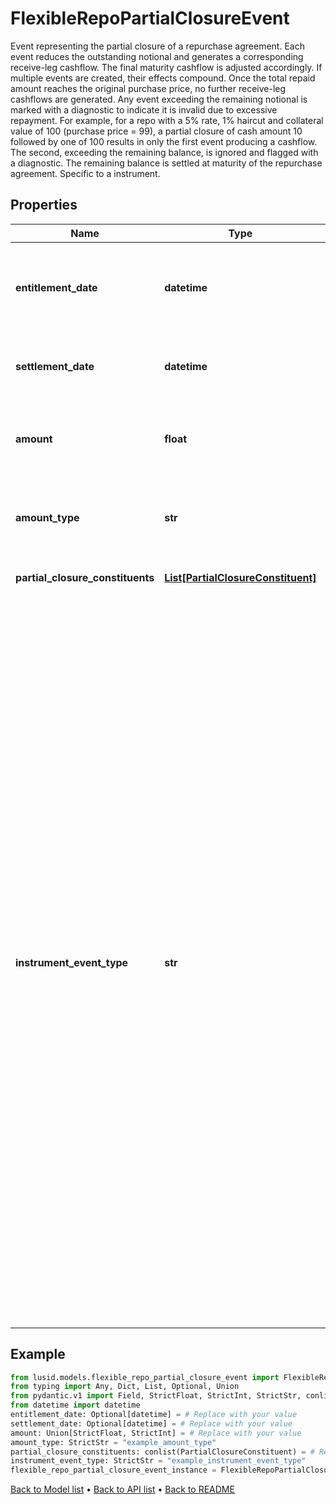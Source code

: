 # FlexibleRepoPartialClosureEvent

Event representing the partial closure of a repurchase   agreement. Each event reduces the outstanding notional   and generates a corresponding receive-leg cashflow. The   final maturity cashflow is adjusted accordingly.  If multiple events are created, their effects compound.   Once the total repaid amount reaches the original purchase   price, no further receive-leg cashflows are generated. Any   event exceeding the remaining notional is marked with a   diagnostic to indicate it is invalid due to excessive repayment.  For example, for a repo with a 5% rate, 1% haircut and   collateral value of 100 (purchase price = 99), a partial   closure of cash amount 10 followed by one of 100 results in   only the first event producing a cashflow. The second,   exceeding the remaining balance, is ignored and flagged   with a diagnostic. The remaining balance is settled at   maturity of the repurchase agreement.  Specific to a  instrument.
## Properties
Name | Type | Description | Notes
------------ | ------------- | ------------- | -------------
**entitlement_date** | **datetime** | Required property.  The date on which the counterparties become entitled   to exchange cash as part of a partial closure of the   repurchase agreement. The date must be before or on   the settlement date, and on or before the maturity   date of the repo. | [optional] 
**settlement_date** | **datetime** | Required property.  The date on which the exchange of cash is settled.   The date must be on or after the entitlement date,  and on or before the maturity date of the repo. | [optional] 
**amount** | **float** | The amount of cash to be exchanged as part of a partial closure of the repurchase agreement.  Either the absolute cash amount or a percentage of the remaining amount,  depending on the AmountType. | 
**amount_type** | **str** | AmountType of the cash amount to be exchanged as part of a partial closure of the repurchase agreement.  Either percentage or absolute cash amount.    Supported string (enumeration) values are: [Percentage, Units]. | 
**partial_closure_constituents** | [**List[PartialClosureConstituent]**](PartialClosureConstituent.md) | List of the collateral instruments involved in this partial closure, along with how they are affected. | 
**instrument_event_type** | **str** | The Type of Event. The available values are: TransitionEvent, InformationalEvent, OpenEvent, CloseEvent, StockSplitEvent, BondDefaultEvent, CashDividendEvent, AmortisationEvent, CashFlowEvent, ExerciseEvent, ResetEvent, TriggerEvent, RawVendorEvent, InformationalErrorEvent, BondCouponEvent, DividendReinvestmentEvent, AccumulationEvent, BondPrincipalEvent, DividendOptionEvent, MaturityEvent, FxForwardSettlementEvent, ExpiryEvent, ScripDividendEvent, StockDividendEvent, ReverseStockSplitEvent, CapitalDistributionEvent, SpinOffEvent, MergerEvent, FutureExpiryEvent, SwapCashFlowEvent, SwapPrincipalEvent, CreditPremiumCashFlowEvent, CdsCreditEvent, CdxCreditEvent, MbsCouponEvent, MbsPrincipalEvent, BonusIssueEvent, MbsPrincipalWriteOffEvent, MbsInterestDeferralEvent, MbsInterestShortfallEvent, TenderEvent, CallOnIntermediateSecuritiesEvent, IntermediateSecuritiesDistributionEvent, OptionExercisePhysicalEvent, OptionExerciseCashEvent, ProtectionPayoutCashFlowEvent, TermDepositInterestEvent, TermDepositPrincipalEvent, EarlyRedemptionEvent, FutureMarkToMarketEvent, AdjustGlobalCommitmentEvent, ContractInitialisationEvent, DrawdownEvent, LoanInterestRepaymentEvent, UpdateDepositAmountEvent, LoanPrincipalRepaymentEvent, DepositInterestPaymentEvent, DepositCloseEvent, LoanFacilityContractRolloverEvent, RepurchaseOfferEvent, RepoPartialClosureEvent, RepoCashFlowEvent, FlexibleRepoInterestPaymentEvent, FlexibleRepoCashFlowEvent, FlexibleRepoCollateralEvent, ConversionEvent, FlexibleRepoPartialClosureEvent, FlexibleRepoFullClosureEvent, CapletFloorletCashFlowEvent | 
## Example

```python
from lusid.models.flexible_repo_partial_closure_event import FlexibleRepoPartialClosureEvent
from typing import Any, Dict, List, Optional, Union
from pydantic.v1 import Field, StrictFloat, StrictInt, StrictStr, conlist, constr, validator
from datetime import datetime
entitlement_date: Optional[datetime] = # Replace with your value
settlement_date: Optional[datetime] = # Replace with your value
amount: Union[StrictFloat, StrictInt] = # Replace with your value
amount_type: StrictStr = "example_amount_type"
partial_closure_constituents: conlist(PartialClosureConstituent) = # Replace with your value
instrument_event_type: StrictStr = "example_instrument_event_type"
flexible_repo_partial_closure_event_instance = FlexibleRepoPartialClosureEvent(entitlement_date=entitlement_date, settlement_date=settlement_date, amount=amount, amount_type=amount_type, partial_closure_constituents=partial_closure_constituents, instrument_event_type=instrument_event_type)

```

[Back to Model list](../README.md#documentation-for-models) &#8226; [Back to API list](../README.md#documentation-for-api-endpoints) &#8226; [Back to README](../README.md)

